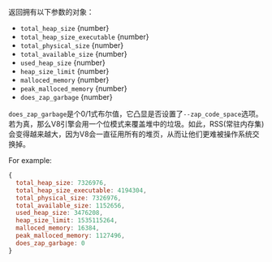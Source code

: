 <!-- YAML
added: v1.0.0
changes:
  - version: v7.2.0
    pr-url: https://github.com/nodejs/node/pull/8610
    描述: 新增 `malloced_memory`, `peak_malloced_memory`,
                 和 `does_zap_garbage`.
  - version: v7.5.0
    pr-url: https://github.com/nodejs/node/pull/10186
    描述: 新增对超过32位的非符号整型的支持
-->

返回拥有以下参数的对象：

* `total_heap_size` {number}
* `total_heap_size_executable` {number}
* `total_physical_size` {number}
* `total_available_size` {number}
* `used_heap_size` {number}
* `heap_size_limit` {number}
* `malloced_memory` {number}
* `peak_malloced_memory` {number}
* `does_zap_garbage` {number}

`does_zap_garbage`是个0/1式布尔值，它凸显是否设置了`--zap_code_space`选项。若为真，那么V8引擎会用一个位模式来覆盖堆中的垃圾。如此，RSS(常驻内存集)会变得越来越大，因为V8会一直征用所有的堆页，从而让他们更难被操作系统交换掉。

For example:

<!-- eslint-skip -->
```js
{
  total_heap_size: 7326976,
  total_heap_size_executable: 4194304,
  total_physical_size: 7326976,
  total_available_size: 1152656,
  used_heap_size: 3476208,
  heap_size_limit: 1535115264,
  malloced_memory: 16384,
  peak_malloced_memory: 1127496,
  does_zap_garbage: 0
}
```

